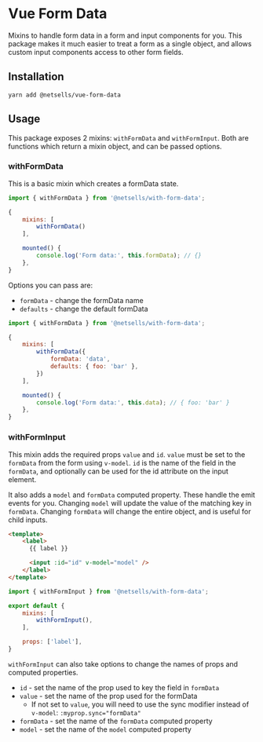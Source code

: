 # Vue Form Data

Mixins to handle form data in a form and input components for you. This package
makes it much easier to treat a form as a single object, and allows custom input
components access to other form fields.

## Installation

```yarn add @netsells/vue-form-data```

## Usage

This package exposes 2 mixins: `withFormData` and `withFormInput`. Both are
functions which return a mixin object, and can be passed options.

### withFormData

This is a basic mixin which creates a formData state.

```javascript
import { withFormData } from '@netsells/with-form-data';

{
    mixins: [
        withFormData()
    ],

    mounted() {
        console.log('Form data:', this.formData); // {}
    },
}
```

Options you can pass are:

- `formData` - change the formData name
- `defaults` - change the default formData

```javascript
import { withFormData } from '@netsells/with-form-data';

{
    mixins: [
        withFormData({
            formData: 'data',
            defaults: { foo: 'bar' },
        })
    ],

    mounted() {
        console.log('Form data:', this.data); // { foo: 'bar' }
    },
}
```

### withFormInput

This mixin adds the required props `value` and `id`. `value` must be set to the
`formData` from the form using `v-model`. `id` is the name of the field in the
`formData`, and optionally can be used for the id attribute on the input
element.

It also adds a `model` and `formData` computed property. These handle the emit
events for you. Changing `model` will update the value of the matching key in
`formData`. Changing `formData` will change the entire object, and is useful for
child inputs.

```html
<template>
    <label>
      {{ label }}

      <input :id="id" v-model="model" />
    </label>
</template>
```

```javascript
import { withFormInput } from '@netsells/with-form-data';

export default {
    mixins: [
        withFormInput(),
    ],

    props: ['label'],
}
```

`withFormInput` can also take options to change the names of props and computed
properties.

- `id` - set the name of the prop used to key the field in `formData`
- `value` - set the name of the prop used for the formData
  - If not set to `value`, you will need to use the sync modifier instead of `v-model`: `:myprop.sync="formData"`
- `formData` - set the name of the `formData` computed property
- `model` - set the name of the `model` computed property
